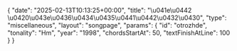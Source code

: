 {
    "date": "2025-02-13T10:13:25+00:00",
    "title": "\u041e\u0442 \u0420\u043e\u0436\u0434\u0435\u0441\u0442\u0432\u0430",
    "type": "miscellaneous",
    "layout": "songpage",
    "params": {
        "id": "otrozhde",
        "tonality": "Hm",
        "year": "1998",
        "chordsStartAt": 50,
        "textFinishAtLine": 100
    }
}